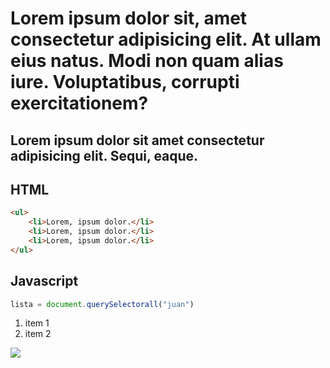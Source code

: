 # Lorem ipsum dolor sit, amet consectetur adipisicing elit. At ullam eius natus. Modi non quam alias iure. Voluptatibus, corrupti exercitationem?

## Lorem ipsum dolor sit amet consectetur adipisicing elit. Sequi, eaque.

## HTML 

```html
<ul>
    <li>Lorem, ipsum dolor.</li>
    <li>Lorem, ipsum dolor.</li>
    <li>Lorem, ipsum dolor.</li>
</ul>
```

## Javascript 

```javascript
lista = document.querySelectorall("juan")
```
1. item 1
2. item 2



![](https://picsum.photos/200/300)